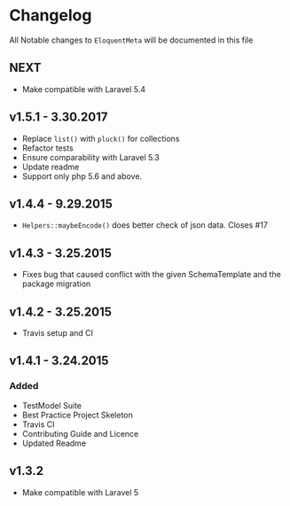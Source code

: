 # Changelog

All Notable changes to `EloquentMeta` will be documented in this file

## NEXT
- Make compatible with Laravel 5.4

## v1.5.1 - 3.30.2017
- Replace `list()` with `pluck()` for collections
- Refactor tests
- Ensure comparability with Laravel 5.3
- Update readme
- Support only php 5.6 and above.

## v1.4.4 - 9.29.2015
- `Helpers::maybeEncode()` does better check of json data. Closes #17

## v1.4.3 - 3.25.2015
- Fixes bug that caused conflict with the given SchemaTemplate and the package migration

## v1.4.2 - 3.25.2015
- Travis setup and CI

## v1.4.1 - 3.24.2015
### Added
- TestModel Suite
- Best Practice Project Skeleton
- Travis CI
- Contributing Guide and Licence
- Updated Readme

## v1.3.2 
- Make compatible with Laravel 5